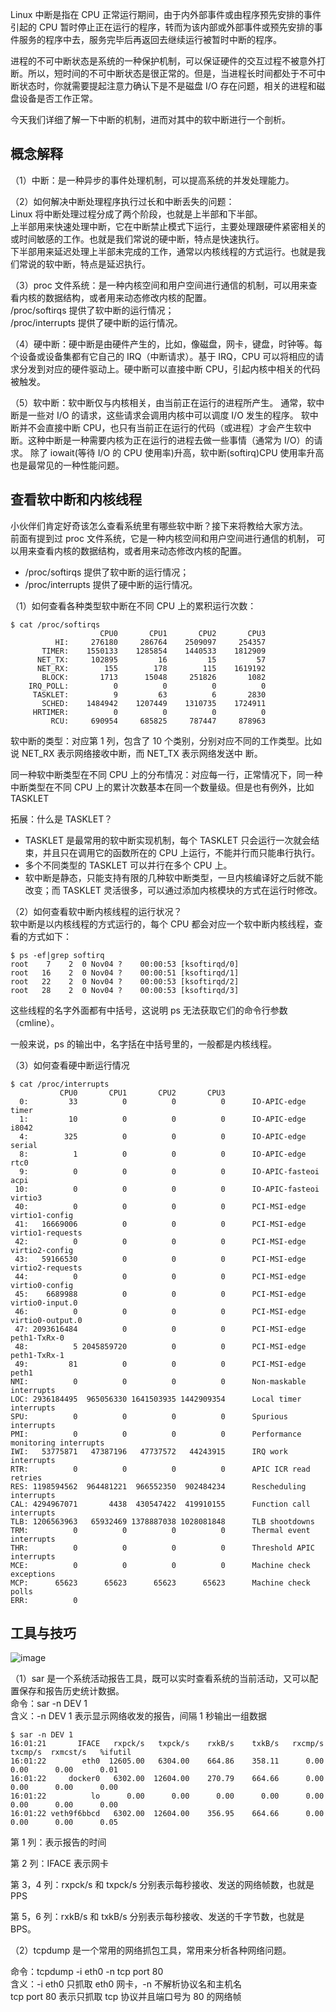 Linux 中断是指在 CPU 正常运行期间，由于内外部事件或由程序预先安排的事件引起的 CPU 暂时停止正在运行的程序，转而为该内部或外部事件或预先安排的事件服务的程序中去，服务完毕后再返回去继续运行被暂时中断的程序。

进程的不可中断状态是系统的一种保护机制，可以保证硬件的交互过程不被意外打断。所以，短时间的不可中断状态是很正常的。但是，当进程长时间都处于不可中断状态时，你就需要提起注意力确认下是不是磁盘 I/O 存在问题，相关的进程和磁盘设备是否工作正常。

今天我们详细了解一下中断的机制，进而对其中的软中断进行一个剖析。

## 概念解释

（1）中断：是一种异步的事件处理机制，可以提高系统的并发处理能力。

（2）如何解决中断处理程序执行过长和中断丢失的问题：<br>
Linux 将中断处理过程分成了两个阶段，也就是上半部和下半部。<br>
上半部用来快速处理中断，它在中断禁止模式下运行，主要处理跟硬件紧密相关的或时间敏感的工作。也就是我们常说的硬中断，特点是快速执行。<br>
下半部用来延迟处理上半部未完成的工作，通常以内核线程的方式运行。也就是我们常说的软中断，特点是延迟执行。

（3）proc 文件系统：是一种内核空间和用户空间进行通信的机制，可以用来查看内核的数据结构，或者用来动态修改内核的配置。<br>
/proc/softirqs 提供了软中断的运行情况；<br>
/proc/interrupts 提供了硬中断的运行情况。<br>

（4）硬中断：硬中断是由硬件产生的，比如，像磁盘，网卡，键盘，时钟等。每个设备或设备集都有它自己的 IRQ（中断请求）。基于 IRQ，CPU 可以将相应的请求分发到对应的硬件驱动上。硬中断可以直接中断 CPU，引起内核中相关的代码被触发。

（5）软中断：软中断仅与内核相关，由当前正在运行的进程所产生。 通常，软中断是一些对 I/O 的请求，这些请求会调用内核中可以调度 I/O 发生的程序。 软中断并不会直接中断 CPU，也只有当前正在运行的代码（或进程）才会产生软中断。这种中断是一种需要内核为正在运行的进程去做一些事情（通常为 I/O）的请求。
除了 iowait(等待 I/O 的 CPU 使用率)升高，软中断(softirq)CPU 使用率升高也是最常见的一种性能问题。

## 查看软中断和内核线程

小伙伴们肯定好奇该怎么查看系统里有哪些软中断？接下来将教给大家方法。<br>
前面有提到过 proc 文件系统，它是一种内核空间和用户空间进行通信的机制， 可以用来查看内核的数据结构，或者用来动态修改内核的配置。

- /proc/softirqs 提供了软中断的运行情况；
- /proc/interrupts 提供了硬中断的运行情况。

（1）如何查看各种类型软中断在不同 CPU 上的累积运行次数：

```
$ cat /proc/softirqs
                    CPU0       CPU1       CPU2       CPU3
          HI:     276180     286764    2509097     254357
       TIMER:    1550133    1285854    1440533    1812909
      NET_TX:     102895         16         15         57
      NET_RX:        155        178        115    1619192
       BLOCK:       1713      15048     251826       1082
    IRQ_POLL:          0          0          0          0
     TASKLET:          9         63          6       2830
       SCHED:    1484942    1207449    1310735    1724911
     HRTIMER:          0          0          0          0
         RCU:     690954     685825     787447     878963

```

软中断的类型：对应第 1 列，包含了 10 个类别，分别对应不同的工作类型。比如说 NET_RX 表示网络接收中断，而 NET_TX 表示网络发送中 断。

同一种软中断类型在不同 CPU 上的分布情况：对应每一行，正常情况下，同一种中断类型在不同 CPU 上的累计次数基本在同一个数量级。但是也有例外，比如 TASKLET

拓展：什么是 TASKLET？<br>

- TASKLET 是最常用的软中断实现机制，每个 TASKLET 只会运行一次就会结束，并且只在调用它的函数所在的 CPU 上运行，不能并行而只能串行执行。
- 多个不同类型的 TASKLET 可以并行在多个 CPU 上。
- 软中断是静态，只能支持有限的几种软中断类型，一旦内核编译好之后就不能改变；而 TASKLET 灵活很多，可以通过添加内核模块的方式在运行时修改。

（2）如何查看软中断内核线程的运行状况？<br>
软中断是以内核线程的方式运行的，每个 CPU 都会对应一个软中断内核线程，查看的方式如下：

```
$ ps -ef|grep softirq
root    7    2  0 Nov04 ?    00:00:53 [ksoftirqd/0]
root   16    2  0 Nov04 ?    00:00:51 [ksoftirqd/1]
root   22    2  0 Nov04 ?    00:00:53 [ksoftirqd/2]
root   28    2  0 Nov04 ?    00:00:53 [ksoftirqd/3]
```

这些线程的名字外面都有中括号，这说明 ps 无法获取它们的命令行参数 （cmline）。

一般来说，ps 的输出中，名字括在中括号里的，一般都是内核线程。

（3）如何查看硬中断运行情况

```
$ cat /proc/interrupts
           CPU0       CPU1       CPU2       CPU3
  0:         33          0          0          0      IO-APIC-edge      timer
  1:         10          0          0          0      IO-APIC-edge      i8042
  4:        325          0          0          0      IO-APIC-edge      serial
  8:          1          0          0          0      IO-APIC-edge      rtc0
  9:          0          0          0          0      IO-APIC-fasteoi   acpi
 10:          0          0          0          0      IO-APIC-fasteoi   virtio3
 40:          0          0          0          0      PCI-MSI-edge      virtio1-config
 41:   16669006          0          0          0      PCI-MSI-edge      virtio1-requests
 42:          0          0          0          0      PCI-MSI-edge      virtio2-config
 43:   59166530          0          0          0      PCI-MSI-edge      virtio2-requests
 44:          0          0          0          0      PCI-MSI-edge      virtio0-config
 45:    6689988          0          0          0      PCI-MSI-edge      virtio0-input.0
 46:          0          0          0          0      PCI-MSI-edge      virtio0-output.0
 47: 2093616484          0          0          0      PCI-MSI-edge      peth1-TxRx-0
 48:          5 2045859720          0          0      PCI-MSI-edge      peth1-TxRx-1
 49:         81          0          0          0      PCI-MSI-edge      peth1
NMI:          0          0          0          0      Non-maskable interrupts
LOC: 2936184495  965056330 1641503935 1442909354      Local timer interrupts
SPU:          0          0          0          0      Spurious interrupts
PMI:          0          0          0          0      Performance monitoring interrupts
IWI:   53775871   47387196   47737572   44243915      IRQ work interrupts
RTR:          0          0          0          0      APIC ICR read retries
RES: 1198594562  964481221  966552350  902484234      Rescheduling interrupts
CAL: 4294967071       4438  430547422  419910155      Function call interrupts
TLB: 1206563963   65932469 1378887038 1028081848      TLB shootdowns
TRM:          0          0          0          0      Thermal event interrupts
THR:          0          0          0          0      Threshold APIC interrupts
MCE:          0          0          0          0      Machine check exceptions
MCP:      65623      65623      65623      65623      Machine check polls
ERR:          0
```

## 工具与技巧

![image](https://user-images.githubusercontent.com/87457873/127655271-080f7e53-f2b0-4797-bbbc-972f77afb8a0.png)

（1）sar 是一个系统活动报告工具，既可以实时查看系统的当前活动，又可以配置保存和报告历史统计数据。<br>
命令：sar -n DEV 1<br>
含义：-n DEV 1 表示显示网络收发的报告，间隔 1 秒输出一组数据<br>

```
$ sar -n DEV 1
16:01:21       IFACE   rxpck/s   txpck/s    rxkB/s    txkB/s   rxcmp/s   txcmp/s  rxmcst/s   %ifutil
16:01:22        eth0  12605.00   6304.00    664.86    358.11      0.00      0.00      0.00      0.01
16:01:22     docker0   6302.00  12604.00    270.79    664.66      0.00      0.00      0.00      0.00
16:01:22          lo      0.00      0.00      0.00      0.00      0.00      0.00      0.00      0.00
16:01:22 veth9f6bbcd   6302.00  12604.00    356.95    664.66      0.00      0.00      0.00      0.05
```

第 1 列：表示报告的时间

第 2 列：IFACE 表示网卡

第 3，4 列：rxpck/s 和 txpck/s 分别表示每秒接收、发送的网络帧数，也就是 PPS

第 5，6 列：rxkB/s 和 txkB/s 分别表示每秒接收、发送的千字节数，也就是 BPS。

（2）tcpdump 是一个常用的网络抓包工具，常用来分析各种网络问题。

命令：tcpdump -i eth0 -n tcp port 80<br>
含义：-i eth0 只抓取 eth0 网卡，-n 不解析协议名和主机名<br>
tcp port 80 表示只抓取 tcp 协议并且端口号为 80 的网络帧
